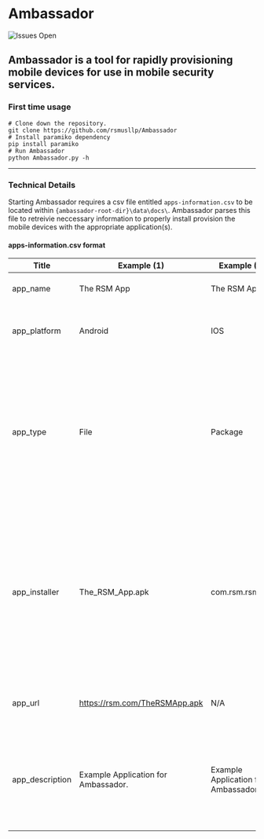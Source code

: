 # Ambassador

![Issues Open](https://img.shields.io/github/issues/rsmusllp/ambassador)

Ambassador is a tool for rapidly provisioning mobile devices for use in mobile security services.
------
### First time usage
```
# Clone down the repository.
git clone https://github.com/rsmusllp/Ambassador
# Install paramiko dependency
pip install paramiko
# Run Ambassador
python Ambassador.py -h 
```
------
### Technical Details 
Starting Ambassador requires a csv file entitled `apps-information.csv` to be located within `{ambassador-root-dir}\data\docs\`. Ambassador parses this file to retreivie neccessary information to properly install provision the mobile devices with the appropriate application(s). 

#### apps-information.csv format
| Title           | Example (1)                         | Example (2)                         | Description                                                                                                                                                        |
|-----------------|-------------------------------------|-------------------------------------|--------------------------------------------------------------------------------------------------------------------------------------------------------------------|
| app_name        | The RSM App                         | The RSM App                         | The application identifier.                                                                                                                                        |
| app_platform    | Android                             | IOS                                 | The platform the application runs on.                                                                                                                              |
| app_type        | File                                | Package                             | This value can have two values (file or package). Files are APK(s) or IPA(s) to be installed through IDB or ADB. Packages are hosted through aptitude.             |
| app_installer   | The_RSM_App.apk                     | com.rsm.rsmapp                      | This value either needs to be the file name for the IPA or APK to be installed through a debugging bridge or the package identifier as specified through aptitude. |
| app_url         | https://rsm.com/TheRSMApp.apk       | N/A                                 | The URL to retrieve the application from (N/A if a package).                                                                                                       |
| app_description | Example Application for Ambassador. | Example Application for Ambassador. | The description to be displayed beside the app_name when a user uses the `--help-apps` flag. 






